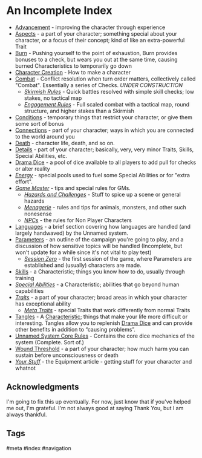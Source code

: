 # An Incomplete Index

- [Advancement](Advancement.md) - improving the character through experience
- [Aspects](Aspects.md) - a part of your character; something special about your character, or a focus of their concept; kind of like an extra-powerful Trait
- [Burn](Burn.md) - Pushing yourself to the point of exhaustion, Burn provides bonuses to a check, but wears you out at the same time, causing burned Characteristics to temporarily go down
- [Character Creation](CharacterCreation.md) - How to make a character
- [Combat](Combat.md) - Conflict resolution when turn order matters, collectively called "Combat". Essentially a series of Checks. *UNDER CONSTRUCTION*
  - *[Skirmish Rules](Skirmish.md)* - Quick battles resolved with simple skill checks; low stakes, no tactical map
  - *[Engagement Rules](Engagement.md)* - Full scaled combat with a tactical map, round structure, and higher stakes than a Skirmish
- [Conditions](Conditions.md) - temporary things that restrict your character, or give them some sort of bonus
- [Connections](Connections.md) - part of your character; ways in which you are connected to the world around you
- [Death](Death.md) - character life, death, and so on.
- [Details](Details.md) - part of your character; basically, very, very minor Traits, Skills, Special Abilities, etc.
- [Drama Dice](DramaDice.md) - a pool of dice available to all players to add pull for checks or alter reality
- *[Energy](Energy.md)* - special pools used to fuel some Special Abilities or for "extra effort".
- *[Game Master](GM.md)* - tips and special rules for GMs.
  - *[Hazards and Challenges](HazardsChallenges.md)* - Stuff to spice up a scene or general hazards
  - *[Menagerie](Menagerie.md)* - rules and tips for animals, monsters, and other such nonesense
  - *[NPCs](NPCs.md)* - the rules for Non Player Characters
- [Languages](Languages.md) - a brief section covering how languages are handled (and largely handwaved) by the Unnamed system.
- [Parameters](Parameters.md) - an outline of the campaign you're going to play, and a discussion of how sensitive topics will be handled (Incomplete, but won't update for a while since it's not vital to play test)
  - *[Session Zero](SessionZero.md)* - the first session of the game, where Parameters are established and (usually) characters are made.
- [Skills](Skills.md) - a Characteristic; things you know how to do, usually through training
- *[Special Abilities](SpecialAbilities.md)* - a Characteristic; abilities that go beyond human capabilities
- *[Traits](Traits.md)* - a part of your character; broad areas in which your character has exceptional ability
  - *[Meta Traits](MetaTraits.md)* - special Traits that work differently from normal Traits
- [Tangles](Tangles.md) - A [Characteristic](Characteristics.md); things that make your life more difficult or interesting. Tangles allow you to replenish [Drama Dice](DramaDice.md) and can provide other benefits in addition to “causing problems”.
- [Unnamed System Core Rules](Core.md) - Contains the core dice mechanics of the system (Complete. Sort of.)
- [Wound Threshold](WoundThreshold.md) - a part of your character; how much harm you can sustain before unconsciousness or death
- *[Your Stuff](Stuff.md)* - the Equipment article - getting stuff for your character and whatnot

## Acknowledgments

I'm going to fix this up eventually. For now, just know that if you've helped me out, I'm grateful. I'm not always good at saying Thank You, but I am always thankful.

## Tags

#meta #index #navigation